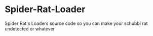 # Spider-Rat-Loader
Spider Rat's Loaders source code so you can make your schubbi rat undetected or whatever
